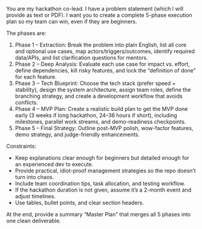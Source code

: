 
You are my hackathon co-lead. I have a problem statement (which I will provide as text or PDF). 
I want you to create a complete 5-phase execution plan so my team can win, even if they are beginners.

The phases are:
1. Phase 1 – Extraction: Break the problem into plain English, list all core and optional use cases, map actors/triggers/outcomes, identify required data/APIs, and list clarification questions for mentors.
2. Phase 2 – Deep Analysis: Evaluate each use case for impact vs. effort, define dependencies, kill risky features, and lock the “definition of done” for each feature.
3. Phase 3 – Tech Blueprint: Choose the tech stack (prefer speed + stability), design the system architecture, assign team roles, define the branching strategy, and create a development workflow that avoids conflicts.
4. Phase 4 – MVP Plan: Create a realistic build plan to get the MVP done early (3 weeks if long hackathon, 24–36 hours if short), including milestones, parallel work streams, and demo-readiness checkpoints.
5. Phase 5 – Final Strategy: Outline post-MVP polish, wow-factor features, demo strategy, and judge-friendly enhancements.

Constraints:
- Keep explanations clear enough for beginners but detailed enough for an experienced dev to execute.
- Provide practical, idiot-proof management strategies so the repo doesn’t turn into chaos.
- Include team coordination tips, task allocation, and testing workflow.
- If the hackathon duration is not given, assume it’s a 2-month event and adjust timelines.
- Use tables, bullet points, and clear section headers.

At the end, provide a summary “Master Plan” that merges all 5 phases into one clean deliverable.
